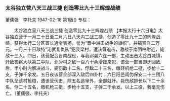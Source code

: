 ### 太谷独立营八天三战三捷  创造零比九十三辉煌战绩
董儒强　李托夫
1947-02-18
第1版()
专栏：

　　太谷独立营八天三战三捷
    创造零比九十三辉煌战绩
    【本报太行十六日电】太谷独立营于一月三十日至二月六日八天内三战三捷，创造了零比九十三的辉煌战绩，获得太行二分区首长通令表扬，誉为“晋中游击战争的旗帜”，并犒赏洋二万元。一月三十日敌特“沁武复仇队”犯我梁村，遭该营追击，激战于南团柏附近，毙敌十三人。四日，该营配合晋南战役，与我祁县六连一部，主动出击太谷白城镇，歼敌警察大队第三中队，北＠村之敌一百八十余增援来犯，该营一部当即迂回敌后，半小时内解决战斗，毙伤敌十二名，俘敌二十三名，缴轻机枪二挺，步枪十二支，子弹千余发。五日夜该营全部深入敌后四卦村；六日阳邑阎伪保安二十三团八中队至该村抢粮，遭该营伏击，除五名逃窜外，全部就歼。毙伤敌排长以下二十余名，俘二十五名，缴机枪三挺，步枪十五支，子弹二千余发。以上三役，我毫无伤亡。（董儒强、李托夫）
